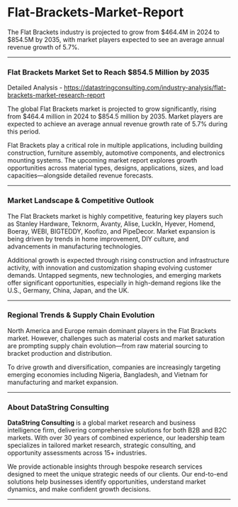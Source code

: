 # Flat-Brackets-Market-Report
The Flat Brackets industry is projected to grow from $464.4M in 2024 to $854.5M by 2035, with market players expected to see an average annual revenue growth of 5.7%.



---

### **Flat Brackets Market Set to Reach $854.5 Million by 2035**

Detailed Analysis - https://datastringconsulting.com/industry-analysis/flat-brackets-market-research-report

The global Flat Brackets market is projected to grow significantly, rising from $464.4 million in 2024 to $854.5 million by 2035. Market players are expected to achieve an average annual revenue growth rate of 5.7% during this period.

Flat Brackets play a critical role in multiple applications, including building construction, furniture assembly, automotive components, and electronics mounting systems. The upcoming market report explores growth opportunities across material types, designs, applications, sizes, and load capacities—alongside detailed revenue forecasts.

---

### **Market Landscape & Competitive Outlook**

The Flat Brackets market is highly competitive, featuring key players such as Stanley Hardware, Teknorm, Avanty, Alise, LuckIn, Hyever, Homend, Boeray, WEBI, BIGTEDDY, Koofizo, and PipeDecor. Market expansion is being driven by trends in home improvement, DIY culture, and advancements in manufacturing technologies.

Additional growth is expected through rising construction and infrastructure activity, with innovation and customization shaping evolving customer demands. Untapped segments, new technologies, and emerging markets offer significant opportunities, especially in high-demand regions like the U.S., Germany, China, Japan, and the UK.

---

### **Regional Trends & Supply Chain Evolution**

North America and Europe remain dominant players in the Flat Brackets market. However, challenges such as material costs and market saturation are prompting supply chain evolution—from raw material sourcing to bracket production and distribution.

To drive growth and diversification, companies are increasingly targeting emerging economies including Nigeria, Bangladesh, and Vietnam for manufacturing and market expansion.

---

### **About DataString Consulting**

**DataString Consulting** is a global market research and business intelligence firm, delivering comprehensive solutions for both B2B and B2C markets. With over 30 years of combined experience, our leadership team specializes in tailored market research, strategic consulting, and opportunity assessments across 15+ industries.

We provide actionable insights through bespoke research services designed to meet the unique strategic needs of our clients. Our end-to-end solutions help businesses identify opportunities, understand market dynamics, and make confident growth decisions.

---

